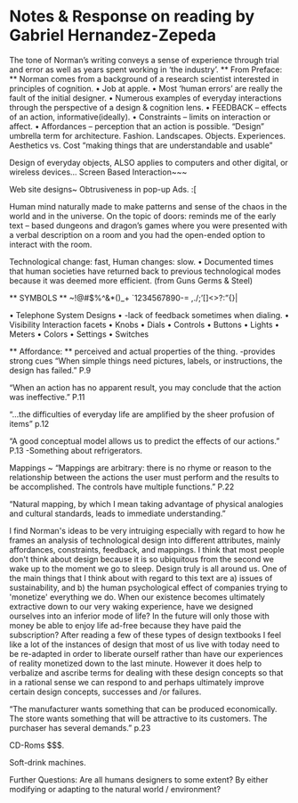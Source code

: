 # Notes & Response on reading by Gabriel Hernandez-Zepeda

The tone of Norman’s writing conveys a sense of experience through trial and error as well as years spent working in ‘the industry’.
** From Preface: **
Norman comes from a background of a research scientist interested in principles of cognition.
•	Job at apple.
•	Most ‘human errors’ are really the fault of the initial designer.
•	Numerous examples of everyday interactions through the perspective of a design & cognition lens.
•	FEEDBACK – effects of an action, informative(ideally).
•	Constraints – limits on interaction or affect.
•	Affordances – perception that an action is possible.
“Design” umbrella term for architecture. Fashion. Landscapes. Objects. Experiences. 
Aesthetics vs. Cost
“making things that are understandable and usable”

Design of everyday objects,
ALSO applies to computers and other digital, or wireless devices…
Screen Based Interaction~~~

Web site designs~ Obtrusiveness in pop-up Ads. :[

Human mind naturally made to make patterns and sense of the chaos in the world and in the universe.
On the topic of doors: reminds me of the early text – based dungeons and dragon’s games where you were presented with a verbal description on a room and you had the open-ended option to interact with the room.

Technological change: fast,
Human changes: slow.
•	Documented times that human societies have returned back to previous technological modes because it was deemed more efficient. (from Guns Germs & Steel)

** SYMBOLS ** ~!@#$%^&*()_+ `1234567890-=
,./;’[]\<>?:”{}|

•	Telephone System Designs
•	-lack of feedback sometimes when dialing.
•	Visibility
Interaction facets
•	Knobs
•	Dials
•	Controls
•	Buttons
•	Lights
•	Meters
•	Colors
•	Settings
•	Switches

** Affordance: ** perceived and actual properties of the thing.
-provides strong cues
“When simple things need pictures, labels, or instructions, the design has failed.” P.9

“When an action has no apparent result, you may conclude that the action was ineffective.” P.11

“…the difficulties of everyday life are amplified by the sheer profusion of items” p.12

“A good conceptual model allows us to predict the effects of our actions.” P.13
-Something about refrigerators.

Mappings ~ 
“Mappings are arbitrary: there is no rhyme or reason to the relationship between the actions the user must perform and the results to be accomplished. The controls have multiple functions.” P.22

“Natural mapping, by which I mean taking advantage of physical analogies and cultural standards, leads to immediate understanding.”

I find Norman's ideas to be very intruiging especially with regard to how he frames an analysis of technological design into different attributes, mainly affordances, constraints, feedback, and mappings. I think that most people don't think about design because it is so ubiquitous from the second we wake up to the moment we go to sleep. Design truly is all around us. One of the main things that I think about with regard to this text are a) issues of sustainability, and b) the human psychological effect of companies trying to 'monetize' everything we do. When our existence becomes ultimately extractive down to our very waking experience, have we designed ourselves into an inferior mode of life?
In the future will only those with money be able to enjoy life ad-free because they have paid the subscription? After reading a few of these types of design textbooks I feel like a lot of the instances of design that most of us live with today need to be re-adapted in order to liberate ourself rather than have our experiences of reality monetized down to the last minute. However it does help to verbalize and ascribe terms for dealing with these design concepts so that in a rational sense we can respond to and perhaps ultimately improve certain design concepts, successes and /or failures.


“The manufacturer wants something that can be produced economically. The store wants something that will be attractive to its customers. The purchaser has several demands.” p.23

CD-Roms $$$.

Soft-drink machines.

Further Questions:
Are all humans designers to some extent? By either modifying or adapting to the natural world / environment?
